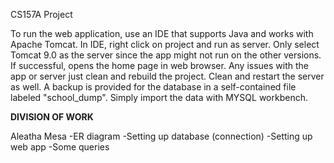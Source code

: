 CS157A Project

To run the web application, use an IDE that supports Java and works with Apache Tomcat. In IDE, right click on project
and run as server. Only select Tomcat 9.0 as the server since the app might not run on the other versions. 
If successful, opens the home page in web browser. Any issues with the app or server just clean and rebuild the project. Clean and restart the server as well. A backup is provided for the database in a self-contained file labeled "school_dump". Simply import the data with MYSQL
workbench.

**DIVISION OF WORK**

Aleatha Mesa
	-ER diagram
	-Setting up database (connection)
	-Setting up web app
	-Some queries


